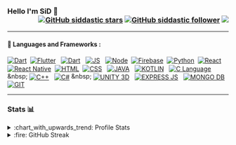 ### Hello I'm SiD 🌟 <div align = 'right'> [![GitHub siddastic stars](https://img.shields.io/github/stars/siddastic?label=stars&style=social)](https://github.com/siddastic) [![GitHub siddastic follower](https://img.shields.io/github/followers/siddastic?label=follow&style=social)](https://github.com/siddastic) ![](https://komarev.com/ghpvc/?username=siddastic&color=yellow) </div>
<!--
**siddastic/siddastic** is a ✨ _special_ ✨ repository because its `README.md` (this file) appears on your GitHub profile.

Here are some ideas to get you started:

- 🔭 I’m currently working on ...
- 🌱 I’m currently learning ...
- 👯 I’m looking to collaborate on ...
- 🤔 I’m looking for help with ...
- 💬 Ask me about ...
- 📫 How to reach me: ...
- 😄 Pronouns: ...
- ⚡ Fun fact: ...
-->
---

#### :jigsaw: Languages and Frameworks :<br/>
[<img align="center" src="https://img.shields.io/badge/TYPESCRIPT-blue?logo=typescript&logoColor=white&labelColor=0175C2&color=0175C2"  alt="Dart" />](https://www.typescriptlang.org/) &nbsp;[<img align="center" src="https://img.shields.io/badge/FLUTTER-blue?logo=flutter&logoColor=white&labelColor=02569B&color=02569B"  alt="Flutter" />](https://flutter.dev/) &nbsp; [<img align="center" src="https://img.shields.io/badge/DART-blue?logo=dart&logoColor=white&labelColor=0175C2&color=0175C2"  alt="Dart" />](https://www.dart.dev/) &nbsp; [<img align="center" src="https://img.shields.io/badge/JAVASCRIPT-blue?logo=javascript&logoColor=black&labelColor=F7DF1E&color=F7DF1E"  alt="JS" />](https://en.wikipedia.org/wiki/JavaScript) &nbsp; [<img align="center" src="https://img.shields.io/badge/NODE.JS-blue?logo=node.js&logoColor=white&labelColor=339933&color=339933"  alt="Node" />](https://nodejs.org/en/)&nbsp; [<img align="center" src="https://img.shields.io/badge/FIREBASE-blue?logo=firebase&logoColor=black&labelColor=FFCA28&color=FFCA28"  alt="Firebase" />](https://firebase.google.com/) &nbsp;[<img align="center" src="https://img.shields.io/badge/PYTHON3-blue?logo=python&logoColor=white&labelColor=3776AB&color=3776AB" alt="Python" />](https://www.python.org/) &nbsp;[<img align="center" src="https://img.shields.io/badge/REACT-blue?logo=react&logoColor=white&labelColor=61DAFB&color=61DAFB"  alt="React" />](https://reactjs.org/) &nbsp;[<img align="center" src="https://img.shields.io/badge/REACT-NATIVE-blue?logo=react&logoColor=white&labelColor=61DAFB&color=61dafb"  alt="React Native" />](https://reactnative.dev/)  &nbsp;[<img align="center" src="https://img.shields.io/badge/HTML5-blue?logo=html5&logoColor=white&labelColor=E34F26&color=E34F26" alt="HTML" />](https://en.wikipedia.org/wiki/HTML)&nbsp; [<img align="center" src="https://img.shields.io/badge/CSS3-blue?logo=css3&logoColor=white&labelColor=1572B6&color=1572B6" alt="CSS" />](https://en.wikipedia.org/wiki/CSS) &nbsp; [<img align="center" src="https://img.shields.io/badge/JAVA-blue?logo=java&logoColor=white&labelColor=d72f2c&color=d72f2c" alt="JAVA" />](https://www.java.com/) &nbsp; [<img align="center" src="https://img.shields.io/badge/KOTLIN-blue?logo=kotlin&logoColor=white&labelColor=973cf1&color=a92de5" alt="KOTLIN" />](https://kotlinlang.org/) &nbsp; [<img align="center" src="https://img.shields.io/badge/C-blue?logo=c&logoColor=white&labelColor=1572B6&color=1572B6" alt="C Language" />](https://en.wikipedia.org/wiki/C_(programming_language)) &nbsp; [<img align="center" src="https://img.shields.io/badge/C++-blue?logo=cplusplus&logoColor=white&labelColor=1572B6&color=1572B6" alt="C++" />](https://isocpp.org/) &nbsp; [<img align="center" src="https://img.shields.io/badge/C SHARP-blue?logo=csharp&logoColor=white&labelColor=05930b&color=1e9e25" alt="C#" />](https://en.wikipedia.org/wiki/C_Sharp_(programming_language)) &nbsp; [<img align="center" src="https://img.shields.io/badge/UNITY 3D-blue?logo=unity&logoColor=white&labelColor=000000&color=000000" alt="UNITY 3D" />](https://unity.com/) &nbsp; [<img align="center" src="https://img.shields.io/badge/EXPRESS JS-blue?logo=express&logoColor=white&labelColor=1572B6&color=1096df" alt="EXPRESS JS" />](https://expressjs.com/) &nbsp; [<img align="center" src="https://img.shields.io/badge/MONGODB-blue?logo=mongodb&logoColor=white&labelColor=179855&color=18ab5a" alt="MONGO DB" />](https://www.mongodb.com/)
&nbsp; [<img align="center" src="https://img.shields.io/badge/GIT-blue?logo=git&logoColor=white&labelColor=f84a2f&color=f84a2f" alt="GIT" />](https://git-scm.com/)

---

### Stats 📊

<details>
  <summary>:chart_with_upwards_trend: Profile Stats</summary>
  <br/>
  <a href="https://github.com/siddastic/"><img align="center" title="My Github Stats" alt="My Github Stats" src="https://github-readme-stats.vercel.app/api?username=siddastic&count_private=true&hide=issues&show_icons=true&theme=buefy" /></a>
  <a href="https://github.com/siddastic/"><img align="center" title="My Top Languages" alt="My Top Languages" src="https://github-readme-stats.vercel.app/api/top-langs/?username=siddastic&hide=jupyter%20notebook&layout=compact&theme=buefy" /></a>
</details>
<details>
  <summary>:fire: GitHub Streak</summary>
  <br/>
  <img src="https://github-readme-streak-stats.herokuapp.com/?user=siddastic&theme=buefy&show-icons=true" alt="GitHub Streak" align="center" />
</details>
